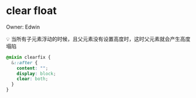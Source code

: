 # clear float

Owner: Edwin

<aside>
💡 当所有子元素浮动的时候，且父元素没有设置高度时，这时父元素就会产生高度塌陷

</aside>

```css
@mixin clearfix {
  &::after {
    content: "";
    display: block;
    clear: both;
  }
}
```